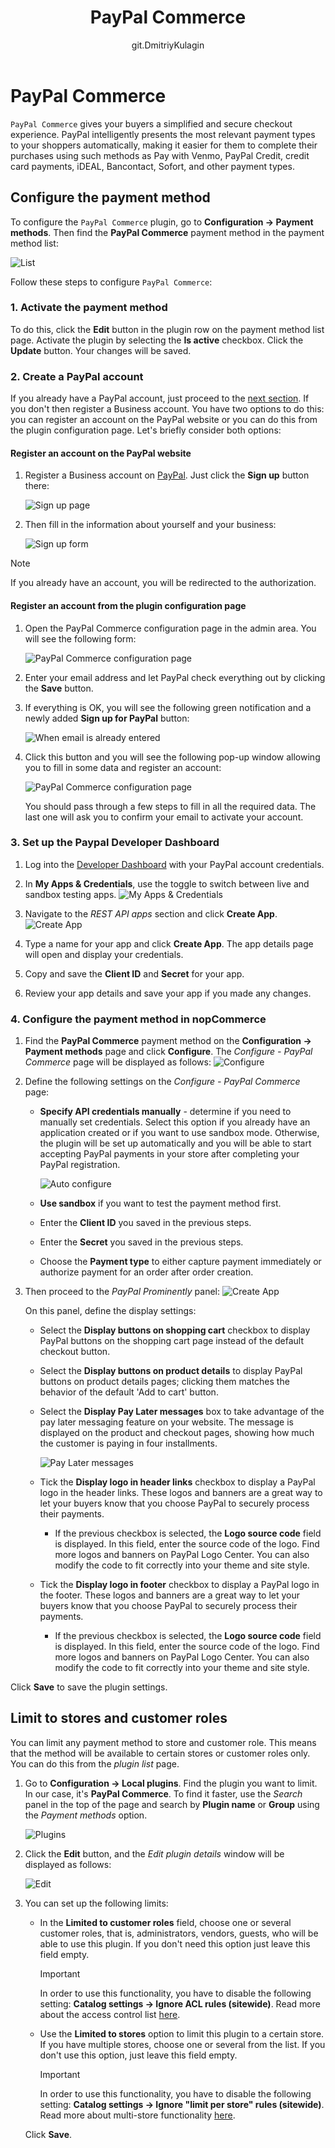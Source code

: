 ﻿---
title: PayPal Commerce
uid: en/getting-started/configure-payments/payment-methods/paypal-commerce
author: git.DmitriyKulagin
---

# PayPal Commerce

`PayPal Commerce` gives your buyers a simplified and secure checkout experience. PayPal intelligently presents the most relevant payment types to your shoppers automatically, making it easier for them to complete their purchases using such methods as Pay with Venmo, PayPal Credit, credit card payments, iDEAL, Bancontact, Sofort, and other payment types.

## Configure the payment method

To configure the `PayPal Commerce` plugin, go to **Configuration → Payment methods**. Then find the **PayPal Commerce** payment method in the payment method list:

![List](_static/paypal-commerce/list.jpg)

Follow these steps to configure `PayPal Commerce`:

### 1. Activate the payment method

To do this, click the **Edit** button in the plugin row on the payment method list page. Activate the plugin by selecting the **Is active** checkbox. Click the **Update** button. Your changes will be saved.

### 2. Create a PayPal account

If you already have a PayPal account, just proceed to the [next section](#3-set-up-the-paypal-developer-dashboard). If you don't then register a Business account. You have two options to do this: you can register an account on the PayPal website or you can do this from the plugin configuration page. Let's briefly consider both options:

#### Register an account on the PayPal website

1. Register a Business account on [PayPal](https://www.paypal.com/us/webapps/mpp/referral/paypal-business-account2?partner_id=9JJPJNNPQ7PZ8). Just click the **Sign up** button there:

    ![Sign up page](_static/paypal-commerce/sign-up-page.png)
1. Then fill in the information about yourself and your business:

    ![Sign up form](_static/paypal-commerce/sign-up-form.png)

> [!NOTE]
>
> If you already have an account, you will be redirected to the authorization.

#### Register an account from the plugin configuration page

1. Open the PayPal Commerce configuration page in the admin area. You will see the following form:

    ![PayPal Commerce configuration page](_static/paypal-commerce/auto-configure.jpg)

1. Enter your email address and let PayPal check everything out by clicking the **Save** button.

1. If everything is OK, you will see the following green notification and a newly added **Sign up for PayPal** button:

    ![When email is already entered](_static/paypal-commerce/configure-entered-email.png)

1. Click this button and you will see the following pop-up window allowing you to fill in some data and register an account:

    ![PayPal Commerce configuration page](_static/paypal-commerce/popup-form-first-page.png)

    You should pass through a few steps to fill in all the required data. The last one will ask you to confirm your email to activate your account.

### 3. Set up the Paypal Developer Dashboard

1. Log into the [Developer Dashboard](https://developer.paypal.com/developer/applications?partner_id=9JJPJNNPQ7PZ8) with your PayPal account credentials.

1. In **My Apps & Credentials**, use the toggle to switch between live and sandbox testing apps.
    ![My Apps & Credentials](_static/paypal-commerce/my-apps.jpg)
  
1. Navigate to the *REST API apps* section and click **Create App**.
    ![Create App](_static/paypal-commerce/rest.jpg)

1. Type a name for your app and click **Create App**. The app details page will open and display your credentials.

1. Copy and save the **Client ID** and **Secret** for your app.

1. Review your app details and save your app if you made any changes.

### 4. Configure the payment method in nopCommerce

1. Find the **PayPal Commerce** payment method on the **Configuration → Payment methods** page and click **Configure**. The *Configure - PayPal Commerce* page will be displayed as follows:
    ![Configure](_static/paypal-commerce/configure.jpg)

1. Define the following settings on the *Configure - PayPal Commerce* page:
    * **Specify API credentials manually** - determine if you need to manually set credentials. Select this option if you already have an application created or if you want to use sandbox mode. Otherwise, the plugin will be set up automatically and you will be able to start accepting PayPal payments in your store after completing your PayPal registration.

        ![Auto configure](_static/paypal-commerce/auto-configure.jpg)

    * **Use sandbox** if you want to test the payment method first.
    * Enter the **Client ID** you saved in the previous steps.
    * Enter the **Secret** you saved in the previous steps.
    * Choose the **Payment type** to either capture payment immediately or authorize payment for an order after order creation.

1. Then proceed to the *PayPal Prominently* panel:
    ![Create App](_static/paypal-commerce/display.jpg)
  
    On this panel, define the display settings:

      * Select the **Display buttons on shopping cart** checkbox to display PayPal buttons on the shopping cart page instead of the default checkout button.

      * Select the **Display buttons on product details** to display PayPal buttons on product details pages; clicking them matches the behavior of the default 'Add to cart' button.

      * Select the **Display Pay Later messages** box to take advantage of the pay later messaging feature on your website. The message is displayed on the product and checkout pages, showing how much the customer is paying in four installments.

        ![Pay Later messages](_static/paypal-commerce/pay_later.jpg)

      * Tick the **Display logo in header links** checkbox to display a PayPal logo in the header links. These logos and banners are a great way to let your buyers know that you choose PayPal to securely process their payments.
        * If the previous checkbox is selected, the **Logo source code** field is displayed. In this field, enter the source code of the logo. Find more logos and banners on PayPal Logo Center. You can also modify the code to fit correctly into your theme and site style.

      * Tick the **Display logo in footer** checkbox to display a PayPal logo in the footer. These logos and banners are a great way to let your buyers know that you choose PayPal to securely process their payments.
        * If the previous checkbox is selected, the **Logo source code** field is displayed. In this field, enter the source code of the logo. Find more logos and banners on PayPal Logo Center. You can also modify the code to fit correctly into your theme and site style.

Click **Save** to save the plugin settings.

## Limit to stores and customer roles

You can limit any payment method to store and customer role. This means that the method will be available to certain stores or customer roles only. You can do this from the *plugin list* page.

1. Go to **Configuration → Local plugins**. Find the plugin you want to limit. In our case, it's **PayPal Commerce**. To find it faster, use the *Search* panel in the top of the page and search by **Plugin name** or **Group** using the *Payment methods* option.

    ![Plugins](_static/paypal-commerce/plugins.jpg)

1. Click the **Edit** button, and the *Edit plugin details* window will be displayed as follows:

    ![Edit](_static/paypal-commerce/edit.jpg)

1. You can set up the following limits:

    * In the **Limited to customer roles** field, choose one or several customer roles, that is, administrators, vendors, guests, who will be able to use this plugin. If you don't need this option just leave this field empty.

        > [!Important]
        > In order to use this functionality, you have to disable the following setting: **Catalog settings → Ignore ACL rules (sitewide)**. Read more about the access control list [here](xref:en/running-your-store/customer-management/access-control-list).

    * Use the **Limited to stores** option to limit this plugin to a certain store. If you have multiple stores, choose one or several from the list. If you don't use this option, just leave this field empty.

        > [!Important]
        > In order to use this functionality, you have to disable the following setting: **Catalog settings → Ignore "limit per store" rules (sitewide)**. Read more about multi-store functionality [here](xref:en/getting-started/advanced-configuration/multi-store).

    Click **Save**.
